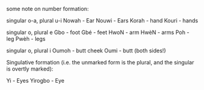 some note on number formation:

singular o-a, plural u-i
Nowah - Ear Nouwi - Ears
Korah - hand Kouri - hands

singular o, plural e
Gbo - foot Gbé - feet
HwoN - arm HwèN - arms
Poh - leg Pwèh - legs

singular o, plural i
Oumoh - butt cheek  Oumi - butt (both sides!)


Singulative formation (i.e. the unmarked form is the plural, and the singular is overtly marked):

Yi - Eyes Yirogbo - Eye 
